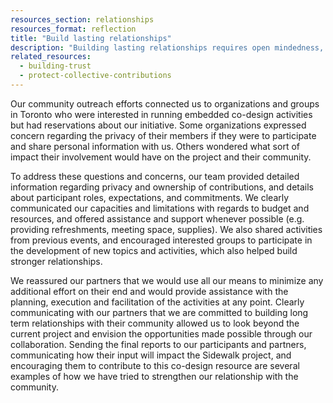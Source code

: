 ```yaml
---
resources_section: relationships
resources_format: reflection
title: "Build lasting relationships"
description: "Building lasting relationships requires open mindedness, transparency, and clear negotiation of roles."
related_resources:
  - building-trust
  - protect-collective-contributions
---
```


Our community outreach efforts connected us to organizations and groups in Toronto who were interested in running embedded co-design activities but had reservations about our initiative. Some organizations expressed concern regarding the privacy of their members if they were to participate and share personal information with us. Others wondered what sort of impact their involvement would have on the project and their community. 


To address these questions and concerns, our team provided detailed information regarding privacy and ownership of contributions, and details about participant roles, expectations, and commitments. We clearly communicated our capacities and limitations with regards to budget and resources, and offered assistance and support whenever possible (e.g. providing refreshments, meeting space, supplies). We also shared activities from previous events, and encouraged interested groups to participate in the development of new topics and activities, which also helped build stronger relationships. 


We reassured our partners that we would use all our means to minimize any additional effort on their end and would provide assistance with the planning, execution and facilitation of the activities at any point. Clearly communicating with our partners that we are committed to building long term relationships with their community allowed us to look beyond the current project and envision the opportunities made possible through our collaboration. Sending the final reports to our participants and partners, communicating how their input will impact the Sidewalk project, and encouraging them to contribute to this co-design resource are several examples of how we have tried to strengthen our relationship with the community.